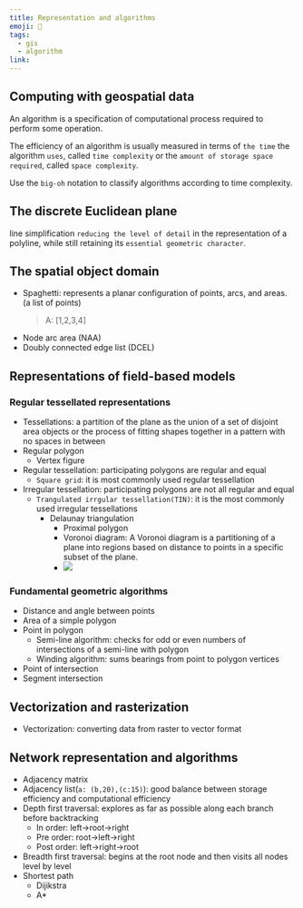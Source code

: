 ```yaml
---
title: Representation and algorithms
emoji: 📝
tags:
  - gis
  - algorithm
link:
---
```


## Computing with geospatial data

An algorithm is a specification of computational process required to perform some operation.

The efficiency of an algorithm is usually measured in terms of `the time` the algorithm `uses`, called `time complexity` or the `amount of storage space required`, called `space complexity`.

Use the `big-oh` notation to classify algorithms according to time complexity.

## The discrete Euclidean plane

line simplification `reducing the level of detail` in the representation of a polyline, while still retaining its `essential geometric character`.

## The spatial object domain

- Spaghetti: represents a planar configuration of points, arcs, and areas. (a list of points)
  > A: [1,2,3,4]
- Node arc area (NAA)
- Doubly connected edge list (DCEL)

## Representations of field-based models

### Regular tessellated representations

- Tessellations: a partition of the plane as the union of a set of disjoint area objects or the process of fitting shapes together in a pattern with no spaces in between
- Regular polygon
  - Vertex figure
- Regular tessellation: participating polygons are regular and equal
  - `Square grid`: it is most commonly used regular tessellation
- Irregular tessellation: participating polygons are not all regular and equal
  - `Trangulated irrgular tessellation(TIN)`: it is the most commonly used irregular tessellations
    - Delaunay triangulation
      - Proximal polygon
      - Voronoi diagram: A Voronoi diagram is a partitioning of a plane into regions based on distance to points in a specific subset of the plane.
      - ![](https://i.stack.imgur.com/01H88.png)

### Fundamental geometric algorithms

- Distance and angle between points
- Area of a simple polygon
- Point in polygon
  - Semi-line algorithm: checks for odd or even numbers of intersections of a semi-line with polygon
  - Winding algorithm: sums bearings from point to polygon vertices
- Point of intersection
- Segment intersection

## Vectorization and rasterization

- Vectorization: converting data from raster to vector format

## Network representation and algorithms

- Adjacency matrix
- Adjacency list(`a: (b,20),(c:15)`): good balance between storage efficiency and computational efficiency
- Depth first traversal: explores as far as possible along each branch before backtracking
  - In order: left->root->right
  - Pre order: root->left->right
  - Post order: left->right->root
- Breadth first traversal: begins at the root node and then visits all nodes level by level
- Shortest path
  - Dijikstra
  - A\*
